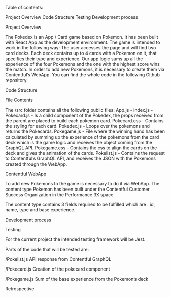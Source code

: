 
Table of contents:

Project Overview
Code Structure
Testing
Development process


Project Overview 

The Pokedex is an App / Card game based on Pokemon. It has been built with React App as the development environment. The game is intended to work in the following way:
The user accesses the page and will find two card decks. Each deck contains up to 4 cards with a Pokemon on it, that specifies their type and experience. 
Our app logic sums up all the experience of the four Pokemons and the one with the highest score wins the match.
In order to add new Pokemons, it is necessary to create them via Contentful’s WebApp.
You can find the whole code in the following Github repository.

Code Structure 

File Contents

The /src folder contains all the following public files:
App.js - 
index.js - 
Pokecard.js - Is a child component of the Pokedex, the props received from the parent are placed to build each pokemon card.
Pokecard.css - Contains the styling for each card.
Pokedex.js - Loops over the pokemons and returns the Pokecards.
Pokegame.js - File where the winning hand has been calculated by summing up the experience of the pokemons from the card deck which is the game logic and receives the object coming from the GraphQL API.
Pokegame.css - Contains the css to align the cards on the deck and gives the animation of the cards.
Pokelist.js - Contains the request to Contentful’s GraphQL API, and receives the JSON with the Pokemons created through the WebApp.



Contentful WebApp

To add new Pokemons to the game is necessary to do it via WebApp. The content type  Pokemon has been built under the Contentful Customer Success Organization in the Performance 3X space. 


The content type contains 3 fields required to be fulfilled which are : id, name, type and base experience.


Development process


Testing

For the current project the intended testing framework will be Jest. 

Parts of the code that will be tested are:

/Pokelist.js
API response from Contentful GraphQL

/Pokecard.js
Creation of the pokecard component

/Pokegame.js
Sum of the base experience from the Pokemon’s deck


Retrospective
